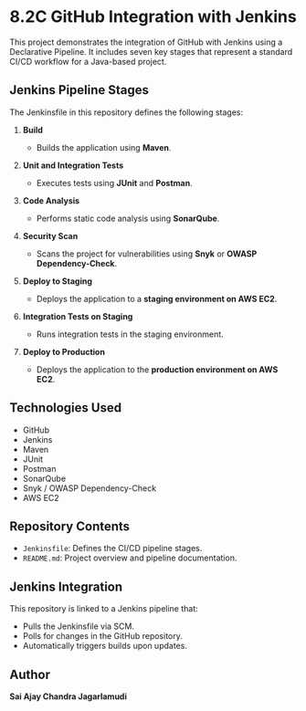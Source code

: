 # 8.2C GitHub Integration with Jenkins

This project demonstrates the integration of GitHub with Jenkins using a Declarative Pipeline. It includes seven key stages that represent a standard CI/CD workflow for a Java-based project.

##  Jenkins Pipeline Stages

The Jenkinsfile in this repository defines the following stages:

1. **Build**
   - Builds the application using **Maven**.

2. **Unit and Integration Tests**
   - Executes tests using **JUnit** and **Postman**.

3. **Code Analysis**
   - Performs static code analysis using **SonarQube**.

4. **Security Scan**
   - Scans the project for vulnerabilities using **Snyk** or **OWASP Dependency-Check**.

5. **Deploy to Staging**
   - Deploys the application to a **staging environment on AWS EC2**.

6. **Integration Tests on Staging**
   - Runs integration tests in the staging environment.

7. **Deploy to Production**
   - Deploys the application to the **production environment on AWS EC2**.

## Technologies Used

- GitHub
- Jenkins
- Maven
- JUnit
- Postman
- SonarQube
- Snyk / OWASP Dependency-Check
- AWS EC2

##  Repository Contents

- `Jenkinsfile`: Defines the CI/CD pipeline stages.
- `README.md`: Project overview and pipeline documentation.

## Jenkins Integration

This repository is linked to a Jenkins pipeline that:
- Pulls the Jenkinsfile via SCM.
- Polls for changes in the GitHub repository.
- Automatically triggers builds upon updates.

## Author

**Sai Ajay Chandra Jagarlamudi**
